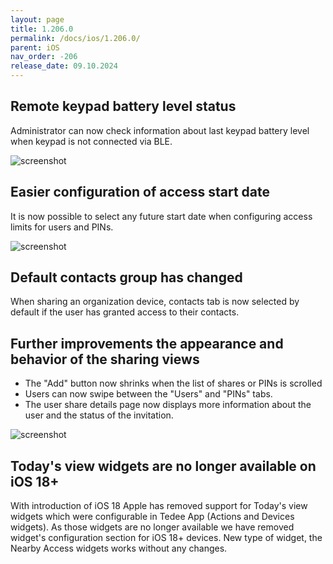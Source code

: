 ```yaml
---
layout: page
title: 1.206.0
permalink: /docs/ios/1.206.0/
parent: iOS
nav_order: -206
release_date: 09.10.2024
---
```


## Remote keypad battery level status

Administrator can now check information about last keypad battery level when keypad is not connected via BLE.

![screenshot](/tedee-release-notes/docs/ios/assets/1.206.0-keypad-battery-level.png)

## Easier configuration of access start date

It is now possible to select any future start date when configuring access limits for users and PINs.

![screenshot](/tedee-release-notes/docs/ios/assets/1.206.0-date-picker.png)

## Default contacts group has changed

When sharing an organization device, contacts tab is now selected by default if the user has granted access to their contacts.

##  Further improvements the appearance and behavior of the sharing views

- The "Add" button now shrinks when the list of shares or PINs is scrolled
- Users can now swipe between the "Users" and "PINs" tabs.  
- The user share details page now displays more information about the user and the status of the invitation.

![screenshot](/tedee-release-notes/docs/ios/assets/1.206.0-share-improvements.png)

## Today's view widgets are no longer available on iOS 18+

With introduction of iOS 18 Apple has removed support for Today's view widgets which were configurable in Tedee App (Actions and Devices widgets).
As those widgets are no longer available we have removed widget's configuration section for iOS 18+ devices. New type of widget, the Nearby Access widgets works without any changes.
